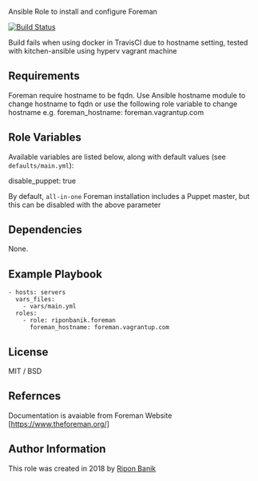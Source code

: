 Ansible Role to install and configure Foreman

[![Build Status](https://travis-ci.org/riponbanik/ansible-role-foreman.svg?branch=master)](https://travis-ci.org/riponbanik/ansible-role-foreman)

Build fails when using docker in TravisCI due to hostname setting, tested with kitchen-ansible using hyperv vagrant machine

## Requirements
Foreman require hostname to be fqdn. Use Ansible hostname module to change hostname to fqdn or use the following role variable to change hostname e.g.
   foreman_hostname: foreman.vagrantup.com

## Role Variables
Available variables are listed below, along with default values (see `defaults/main.yml`):

   disable_puppet: true

By default, `all-in-one` Foreman installation includes a Puppet master, but this can be disabled with the above parameter

## Dependencies

None.

## Example Playbook

    - hosts: servers
      vars_files:
        - vars/main.yml
      roles:
        - role: riponbanik.foreman 
          foreman_hostname: foreman.vagrantup.com

## License

MIT / BSD


## Refernces
Documentation is avaiable from Foreman Website [https://www.theforeman.org/]


## Author Information

This role was created in 2018 by [Ripon Banik ](https://www.linkedin.com/in/ripon-banik-79956b23/)

